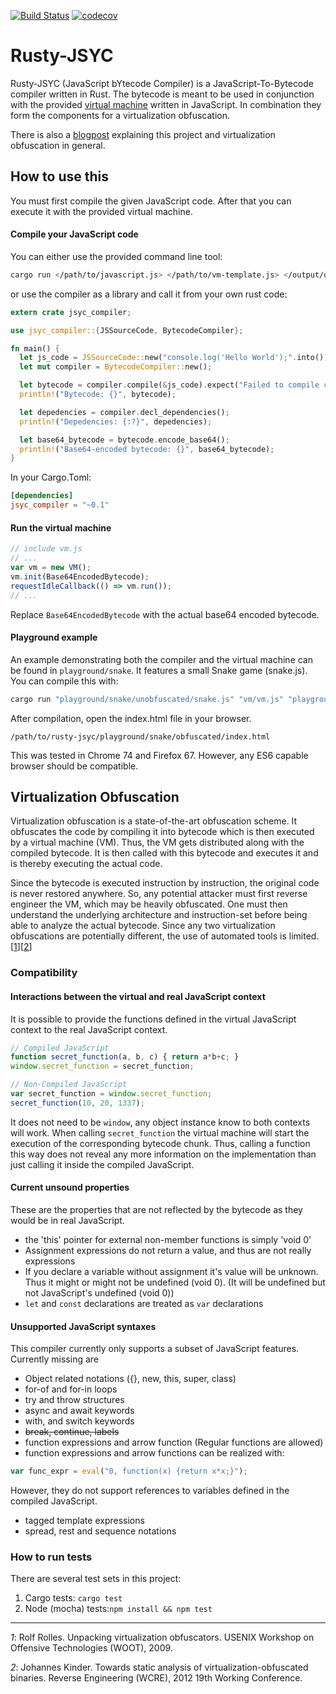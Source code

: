 [![Build Status](https://travis-ci.com/jwillbold/rusty-jsyc.svg?token=hPh87VpFt3MQPwdySdkS&branch=master)](https://travis-ci.com/jwillbold/rusty-jsyc)
[![codecov](https://codecov.io/gh/jwillbold/rusty-jsyc/branch/master/graph/badge.svg?token=puTrXEsmcx)](https://codecov.io/gh/jwillbold/rusty-jsyc)


# Rusty-JSYC

Rusty-JSYC (JavaScript bYtecode Compiler) is a JavaScript-To-Bytecode compiler written in Rust. The bytecode is meant to be used in conjunction with the provided [virtual machine](https://github.com/jwillbold/rusty-jsyc/blob/master/vm/vm.js) written in JavaScript. In combination they form the components for a virtualization obfuscation.

There is also a [blogpost](https://jwillbold.com/posts/obfuscation/2019-06-16-the-secret-guide-to-virtualization-obfuscation-in-javascript/) explaining this project and virtualization obfuscation in general.

## How to use this
You must first compile the given JavaScript code. After that you can execute it with the provided virtual machine.

#### Compile your JavaScript code

You can either use the provided command line tool:

```Bash
cargo run </path/to/javascript.js> </path/to/vm-template.js> </output/dir> -d
```

or use the compiler as a library and call it from your own rust code:

```Rust
extern crate jsyc_compiler;

use jsyc_compiler::{JSSourceCode, BytecodeCompiler};

fn main() {
  let js_code = JSSourceCode::new("console.log('Hello World');".into());
  let mut compiler = BytecodeCompiler::new();

  let bytecode = compiler.compile(&js_code).expect("Failed to compile code");
  println!("Bytecode: {}", bytecode);

  let depedencies = compiler.decl_dependencies();
  println!("Depedencies: {:?}", depedencies);

  let base64_bytecode = bytecode.encode_base64();
  println!("Base64-encoded bytecode: {}", base64_bytecode);
}
```

In your Cargo.Toml:
```Toml
[dependencies]
jsyc_compiler = "~0.1"
```

#### Run the virtual machine
```JavaScript
// include vm.js
// ...
var vm = new VM();
vm.init(Base64EncodedBytecode);
requestIdleCallback(() => vm.run());
// ...
```
Replace ``Base64EncodedBytecode`` with the actual base64 encoded bytecode.

#### Playground example

An example demonstrating both the compiler and the virtual machine can be found in ``playground/snake``. It features a small Snake game (snake.js).
You can compile this with:
```Bash
cargo run "playground/snake/unobfuscated/snake.js" "vm/vm.js" "playground/snake/obfuscated" "playground/snake/unobfuscated/index.html"
```
After compilation, open the index.html file in your browser.
```
/path/to/rusty-jsyc/playground/snake/obfuscated/index.html
```
This was tested in Chrome 74 and Firefox 67. However, any ES6 capable browser should be compatible.

## Virtualization Obfuscation
Virtualization obfuscation is a state-of-the-art obfuscation scheme. It obfuscates the code by compiling it into bytecode which is then executed by a virtual machine (VM). Thus, the VM gets distributed along with the compiled bytecode. It is then called with this bytecode and executes it and is thereby executing the actual code.

Since the bytecode is executed instruction by instruction, the original code is never restored anywhere. So, any potential attacker must first reverse engineer the VM, which may be heavily obfuscated. One must then understand the underlying architecture and instruction-set before being able to analyze the actual bytecode. Since any two virtualization obfuscations are potentially different, the use of automated tools is limited.[[1](1)][[2](2)]

### Compatibility

#### Interactions between the virtual and real JavaScript context
It is possible to provide the functions defined in the virtual JavaScript context to the real JavaScript context.
```JavaScript
// Compiled JavaScript
function secret_function(a, b, c) { return a*b+c; }
window.secret_function = secret_function;
```

```JavaScript
// Non-Compiled JavaScript
var secret_function = window.secret_function;
secret_function(10, 20, 1337);
```

It does not need to be ``window``, any object instance know to both contexts will work. When calling ``secret_function`` the virtual machine will start the execution of the corresponding bytecode chunk. Thus, calling a function this way does not reveal any more information on the implementation than just calling it inside the compiled JavaScript.

#### Current unsound properties
These are the properties that are not reflected by the bytecode as they would be in real JavaScript.
 - the 'this' pointer for external non-member functions is simply 'void 0'
 - Assignment expressions do not return a value, and thus are not really expressions
 - If you declare a variable without assignment it's value will be unknown. Thus it might or might not be undefined (void 0). (It will be undefined but not JavaScript's undefined (void 0))
 - ``let`` and ``const`` declarations are treated as ``var`` declarations

#### Unsupported JavaScript syntaxes
This compiler currently only supports a subset of JavaScript features. Currently missing are
 - Object related notations ({}, new, this, super, class)
 - for-of and for-in loops
 - try and throw structures
 - async and await keywords
 - with, and switch keywords
 - ~~break, continue, labels~~
 - function expressions and arrow function (Regular functions are allowed)
  - function expressions and arrow functions can be realized with:
  ```JavaScript
  var func_expr = eval("0, function(x) {return x*x;}");
  ```
  However, they do not support references to variables defined in the compiled JavaScript.
 - tagged template expressions
 - spread, rest and sequence notations

### How to run tests
There are several test sets in this project:
 1. Cargo tests: ``cargo test``
 2. Node (mocha) tests:``npm install && npm test``

_____________________________________
[1]: http://static.usenix.org/event/woot09/tech/full_papers/rolles.pdf
*1*: Rolf Rolles. Unpacking virtualization obfuscators. USENIX Workshop on Offensive Technologies (WOOT), 2009.

[2]: https://dslab.epfl.ch/pubs/staticVirtObf.pdf
*2*: Johannes Kinder. Towards static analysis of virtualization-obfuscated binaries. Reverse Engineering (WCRE), 2012 19th Working Conference.

